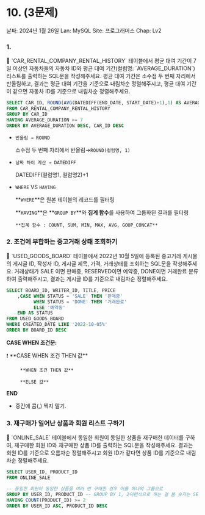 # 10. (3문제)

날짜: 2024년 1월 26일
Lan: MySQL
Site: 프로그래머스
Chap: Lv2

### 1.

<aside>
💬 `CAR_RENTAL_COMPANY_RENTAL_HISTORY` 테이블에서 평균 대여 기간이 7일 이상인 자동차들의 자동차 ID와 평균 대여 기간(컬럼명: `AVERAGE_DURATION`) 리스트를 출력하는 SQL문을 작성해주세요. 평균 대여 기간은 소수점 두 번째 자리에서 반올림하고, 결과는 평균 대여 기간을 기준으로 내림차순 정렬해주시고, 평균 대여 기간이 같으면 자동차 ID를 기준으로 내림차순 정렬해주세요.

</aside>

```sql
SELECT CAR_ID, ROUND(AVG(DATEDIFF(END_DATE, START_DATE)+1),1) AS AVERAGE_DURATION
FROM CAR_RENTAL_COMPANY_RENTAL_HISTORY 
GROUP BY CAR_ID
HAVING AVERAGE_DURATION >= 7
ORDER BY AVERAGE_DURATION DESC, CAR_ID DESC
```

- `반올림 → ROUND`
    
    소수점 두 번째 자리에서 반올림→`ROUND(컬럼명, 1)`
    
- `날짜 차이 계산 → DATEDIFF`
    
    DATEDIFF(컬럼명1, 컬럼명2)+1
    
- `WHERE` VS `HAVING`
    
    **`WHERE`**은 원본 테이블의 레코드를 필터링
    
    **`HAVING`**은 **`GROUP BY`**와 **집계 함수**를 사용하여 그룹화된 결과를 필터링
    
    `**집계 함수 : COUNT, SUM, MIN, MAX, AVG, GOUP_CONCAT**`
    

### 2. 조건에 부합하는 중고거래 상태 조회하기

<aside>
💬 `USED_GOODS_BOARD` 테이블에서 2022년 10월 5일에 등록된 중고거래 게시물의 게시글 ID, 작성자 ID, 게시글 제목, 가격, 거래상태를 조회하는 SQL문을 작성해주세요. 거래상태가 SALE 이면 판매중, RESERVED이면 예약중, DONE이면 거래완료 분류하여 출력해주시고, 결과는 게시글 ID를 기준으로 내림차순 정렬해주세요.

</aside>

```sql
SELECT BOARD_ID, WRITER_ID, TITLE, PRICE
    ,CASE WHEN STATUS = 'SALE' THEN '판매중'
          WHEN STATUS = 'DONE' THEN '거래완료'
          ELSE '예약중' 
    END AS STATUS
FROM USED_GOODS_BOARD 
WHERE CREATED_DATE LIKE '2022-10-05%'
ORDER BY BOARD_ID DESC
```

**CASE WHEN 조건문:**

<aside>
❗ **CASE WHEN 조건 THEN 값**

         **WHEN 조건 THEN 값**

         **ELSE 값**

**END**

</aside>

- 중간에 콤(,) 찍지 말기.

### 3. 재구매가 일어난 상품과 회원 리스트 구하기

<aside>
💬 `ONLINE_SALE` 테이블에서 동일한 회원이 동일한 상품을 재구매한 데이터를 구하여, 재구매한 회원 ID와 재구매한 상품 ID를 출력하는 SQL문을 작성해주세요. 결과는 회원 ID를 기준으로 오름차순 정렬해주시고 회원 ID가 같다면 상품 ID를 기준으로 내림차순 정렬해주세요.

</aside>

```sql
SELECT USER_ID, PRODUCT_ID
FROM ONLINE_SALE 

-- 동일한 회원이 동일한 상품을 여러 번 구매한 경우 이를 하나의 그룹으로
GROUP BY USER_ID, PRODUCT_ID -- GROUP BY 1, 2이런식으로 하는 걸 봄 숫자는 SELECT 절에서 나열된 열의 순서를 나타낸다고함..
HAVING COUNT(PRODUCT_ID) >= 2
ORDER BY USER_ID ASC, PRODUCT_ID DESC
```